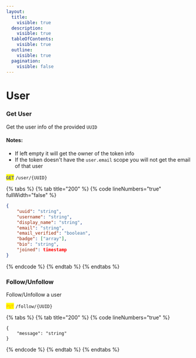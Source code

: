 ```yaml
---
layout:
  title:
    visible: true
  description:
    visible: true
  tableOfContents:
    visible: true
  outline:
    visible: true
  pagination:
    visible: false
---
```


# User

### Get User

Get the user info of the provided `UUID`

#### Notes:

* If left empty it will get the owner of the token info
* If the token doesn't have the `user.email` scope you will not get the email of that user

<mark style="color:blue;">`GET`</mark> `/user/{UUID}`

{% tabs %}
{% tab title="200" %}
{% code lineNumbers="true" fullWidth="false" %}
```json
{
    "uuid": "string",
    "username": "string",
    "display_name": "string",
    "email": "string",
    "email_verified": "boolean",
    "badge": ["array"],
    "bio": "string",
    "joined": timestamp
}
```
{% endcode %}
{% endtab %}
{% endtabs %}



### Follow/Unfollow

Follow/Unfollow a user

<mark style="color:orange;">`PUT`</mark> `/follow/{UUID}`

{% tabs %}
{% tab title="200" %}
{% code lineNumbers="true" %}
```
{
    "message": "string"
}
```
{% endcode %}
{% endtab %}
{% endtabs %}

